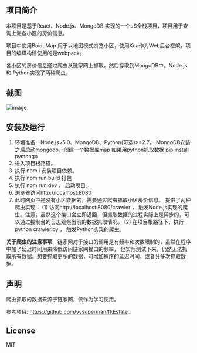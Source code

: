 ## 项目简介

本项目是基于React、Node.js、MongoDB 实现的一个JS全栈项目，项目用于查询上海各小区的房价信息。

项目中使用BaiduMap 用于以地图模式浏览小区，使用Koa作为Web后台框架，项目的编译构建使用的是webpack。

各小区的房价信息通过爬虫从链家网上抓取，然后存取到MongoDB中。Node.js 和 Python实现了两种爬虫。

## 截图

![image](https://github.com/xuchaobei/fang/blob/master/fang.png)

## 安装及运行

1. 环境准备：Node.js>5.0、MongoDB、Python(可选)>=2.7。
MongoDB安装之后启动mongodb，创建一个数据库map
如果用python抓取数据
pip install pymongo
2. 进入项目根路径。
3. 执行 npm i 安装项目依赖。
3. 执行 npm run build 打包
4. 执行 npm run dev ， 启动项目。
5. 浏览器访问http://localhost:8080
6. 此时网页中是没有小区数据的，需要通过爬虫抓取小区房价信息。
   提供了两种爬虫实现：
   (1) 访问http://localhost:8080/crawler ， 触发Node.js实现的爬虫。注意，虽然这个接口会立即返回，但抓取数据的过程实际上是异步的，可以通过控制台的日志观察当前的数据抓取情况。
   (2) 在项目根路径下，执行python crawler.py ， 触发Python实现的爬虫。

**关于爬虫的注意事项**：链家网对于接口的调用是有频率和次数限制的，虽然在程序中加了延迟时间用来降低访问链家网接口的频率， 但实际测试下来，仍然无法抓取所有数据。想要抓取更多的数据，可增加程序的延迟时间，或者分多次抓取数据。

## 声明

爬虫抓取的数据来源于链家网，仅作为学习使用。

参考项目: https://github.com/vvsuperman/fkEstate 。

## License

MIT